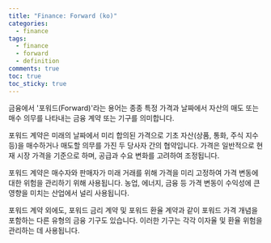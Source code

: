 ```yaml
---
title: "Finance: Forward (ko)"
categories:
  - finance
tags:
  - finance
  - forward
  - definition
comments: true
toc: true
toc_sticky: true
---
```


금융에서 '포워드(Forward)'라는 용어는 종종 특정 가격과 날짜에서 자산의 매도 또는 매수 의무를 나타내는 금융 계약 또는 기구를 의미합니다.

포워드 계약은 미래의 날짜에서 미리 합의된 가격으로 기초 자산(상품, 통화, 주식 지수 등)을 매수하거나 매도할 의무를 가진 두 당사자 간의 협약입니다. 가격은 일반적으로 현재 시장 가격을 기준으로 하며, 공급과 수요 변화를 고려하여 조정됩니다.

포워드 계약은 매수자와 판매자가 미래 거래를 위해 가격을 미리 고정하여 가격 변동에 대한 위험을 관리하기 위해 사용됩니다. 농업, 에너지, 금융 등 가격 변동이 수익성에 큰 영향을 미치는 산업에서 널리 사용됩니다.

포워드 계약 외에도, 포워드 금리 계약 및 포워드 환율 계약과 같이 포워드 가격 개념을 포함하는 다른 유형의 금융 기구도 있습니다. 이러한 기구는 각각 이자율 및 환율 위험을 관리하는 데 사용됩니다.